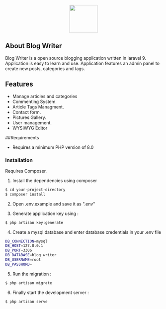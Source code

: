 <p align="center"><img src="http://freecs9.epizy.com/blog-writer/public/images/logo/logo.png" height="90"></p>




## About Blog Writer

Blog Writer is a  open source blogging application written in laravel 9. Application is easy to learn and use. Application features an admin panel to create new posts, categories and tags.

## Features
- Manage articles and categories
- Commenting System.
- Article Tags Managment.
- Contact form.
- Pictures Gallery.
- User management.
- WYSIWYG Editor

##Requirements
- Requires a minimum PHP version of 8.0


### Installation

Requires Composer.


1. Install the dependencies using composer

```sh
$ cd your-project-directory
$ composer install
```

2. Open .env.example and save it as ".env"

3. Generate application key using :

```sh
$ php artisan key:generate
```



4. Create a mysql database and enter database credentials in your .env file  

```sh
DB_CONNECTION=mysql
DB_HOST=127.0.0.1
DB_PORT=3306
DB_DATABASE=blog_writer
DB_USERNAME=root
DB_PASSWORD=
```

5. Run the migration :

```sh
$ php artisan migrate
```


6. Finally start the development server :

```sh
$ php artisan serve
```



